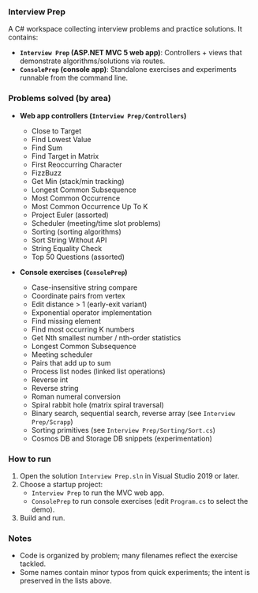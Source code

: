 ### Interview Prep

A C# workspace collecting interview problems and practice solutions. It contains:

- **`Interview Prep` (ASP.NET MVC 5 web app)**: Controllers + views that demonstrate algorithms/solutions via routes.
- **`ConsolePrep` (console app)**: Standalone exercises and experiments runnable from the command line.

### Problems solved (by area)

- **Web app controllers (`Interview Prep/Controllers`)**
  - Close to Target
  - Find Lowest Value
  - Find Sum
  - Find Target in Matrix
  - First Reoccurring Character
  - FizzBuzz
  - Get Min (stack/min tracking)
  - Longest Common Subsequence
  - Most Common Occurrence
  - Most Common Occurrence Up To K
  - Project Euler (assorted)
  - Scheduler (meeting/time slot problems)
  - Sorting (sorting algorithms)
  - Sort String Without API
  - String Equality Check
  - Top 50 Questions (assorted)

- **Console exercises (`ConsolePrep`)**
  - Case-insensitive string compare
  - Coordinate pairs from vertex
  - Edit distance > 1 (early-exit variant)
  - Exponential operator implementation
  - Find missing element
  - Find most occurring K numbers
  - Get Nth smallest number / nth-order statistics
  - Longest Common Subsequence
  - Meeting scheduler
  - Pairs that add up to sum
  - Process list nodes (linked list operations)
  - Reverse int
  - Reverse string
  - Roman numeral conversion
  - Spiral rabbit hole (matrix spiral traversal)
  - Binary search, sequential search, reverse array (see `Interview Prep/Scrapp`)
  - Sorting primitives (see `Interview Prep/Sorting/Sort.cs`)
  - Cosmos DB and Storage DB snippets (experimentation)

### How to run

1. Open the solution `Interview Prep.sln` in Visual Studio 2019 or later.
2. Choose a startup project:
   - `Interview Prep` to run the MVC web app.
   - `ConsolePrep` to run console exercises (edit `Program.cs` to select the demo).
3. Build and run.

### Notes

- Code is organized by problem; many filenames reflect the exercise tackled.
- Some names contain minor typos from quick experiments; the intent is preserved in the lists above.
